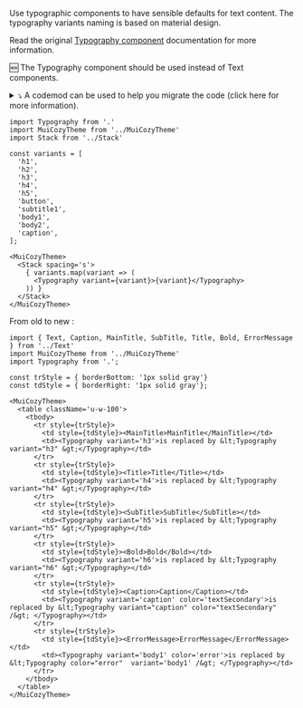 Use typographic components to have sensible defaults for text
content. The typography variants naming is based on material design.

Read the original [Typography component](https://material-ui.com/components/typography/)
documentation for more information.

🆕 The Typography component should be used instead of Text components.

<details>
<summary>⤵️ A codemod can be used to help you migrate the code (click here for more information).</summary>

```bash
npm install -g jscodeshift
jscodeshift -t node_modules/cozy-ui/codemods/transform-typography.js --parser babel src/
```

</details>

```
import Typography from '.'
import MuiCozyTheme from '../MuiCozyTheme'
import Stack from '../Stack'

const variants = [
  'h1',
  'h2',
  'h3',
  'h4',
  'h5',
  'button',
  'subtitle1',
  'body1',
  'body2',
  'caption',
];

<MuiCozyTheme>
  <Stack spacing='s'>
    { variants.map(variant => (
      <Typography variant={variant}>{variant}</Typography>
    )) }
  </Stack>
</MuiCozyTheme>
```

From old to new :

```
import { Text, Caption, MainTitle, SubTitle, Title, Bold, ErrorMessage } from '../Text'
import MuiCozyTheme from '../MuiCozyTheme'
import Typography from '.';

const trStyle = { borderBottom: '1px solid gray'}
const tdStyle = { borderRight: '1px solid gray'};

<MuiCozyTheme>
  <table className='u-w-100'>
    <tbody>
      <tr style={trStyle}>
        <td style={tdStyle}><MainTitle>MainTitle</MainTitle></td>
        <td><Typography variant='h3'>is replaced by &lt;Typography variant="h3" &gt;</Typography></td>
      </tr>
      <tr style={trStyle}>
        <td style={tdStyle}><Title>Title</Title></td>
        <td><Typography variant='h4'>is replaced by &lt;Typography variant="h4" &gt;</Typography></td>
      </tr>
      <tr style={trStyle}>
        <td style={tdStyle}><SubTitle>SubTitle</SubTitle></td>
        <td><Typography variant='h5'>is replaced by &lt;Typography variant="h5" &gt;</Typography></td>
      </tr>
      <tr style={trStyle}>
        <td style={tdStyle}><Bold>Bold</Bold></td>
        <td><Typography variant='h6'>is replaced by &lt;Typography variant="h6" &gt;</Typography></td>
      </tr>
      <tr style={trStyle}>
        <td style={tdStyle}><Caption>Caption</Caption></td>
        <td><Typography variant='caption' color='textSecondary'>is replaced by &lt;Typography variant="caption" color="textSecondary" /&gt; </Typography></td>
      </tr>
      <tr style={trStyle}>
        <td style={tdStyle}><ErrorMessage>ErrorMessage</ErrorMessage></td>
        <td><Typography variant='body1' color='error'>is replaced by &lt;Typography color="error"  variant='body1' /&gt; </Typography></td>
      </tr>
    </tbody>
  </table>
</MuiCozyTheme>

```
